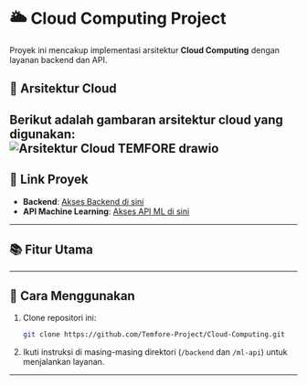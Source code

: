 # 🌥️ **Cloud Computing Project**  

Proyek ini mencakup implementasi arsitektur **Cloud Computing** dengan layanan backend dan API.  

## 📐 **Arsitektur Cloud**  

Berikut adalah gambaran arsitektur cloud yang digunakan:  
![Arsitektur Cloud TEMFORE drawio](https://github.com/user-attachments/assets/f8fda563-6743-41aa-b223-d244891978dd)
---

## 🔗 **Link Proyek**  

- **Backend**: [Akses Backend di sini](https://recipe-recommendation-api-879994394867.asia-southeast2.run.app)
- **API Machine Learning**: [Akses API ML di sini](https://temfore-879994394867.asia-southeast2.run.app)  

---

## 📚 **Fitur Utama**  

---

## 🚀 **Cara Menggunakan**  

1. Clone repositori ini:  
   ```bash
   git clone https://github.com/Temfore-Project/Cloud-Computing.git
   ```  
2. Ikuti instruksi di masing-masing direktori (`/backend` dan `/ml-api`) untuk menjalankan layanan.  

--- 
